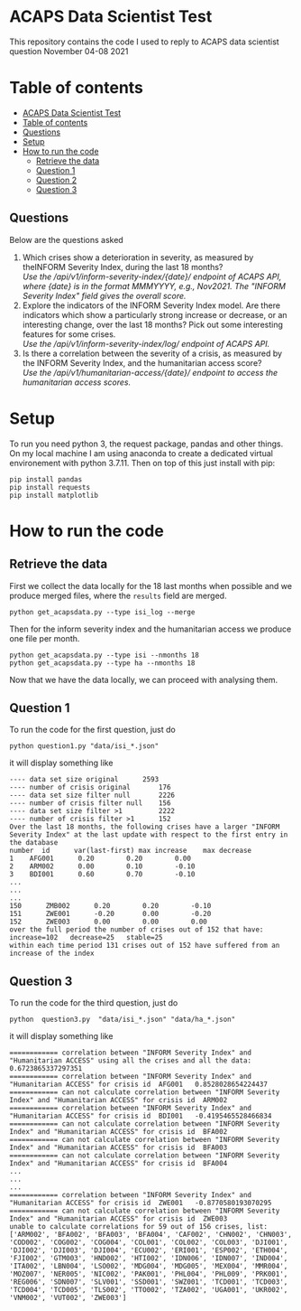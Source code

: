 ACAPS Data Scientist Test
=============

This repository contains the code I used to reply to ACAPS data scientist question November 04-08 2021

Table of contents
=================
  * [ACAPS Data Scientist Test](#ACAPS-Data-Scientist-Test)
  * [Table of contents](#table-of-contents)
  * [Questions](#questions)
  * [Setup](#setup)
  * [How to run the code](#how-to-run-the-code)
    * [Retrieve the data](#retrieve-the-data)
    * [Question 1](#question-1)
    * [Question 2](#question-2)
    * [Question 3](#question-3)

Questions
-
Below are the questions asked 
1. Which crises show a deterioration in severity, as measured by theINFORM Severity Index, during the last 18 months?  
   *Use the /api/v1/inform-severity-index/{date}/ endpoint of ACAPS API, where {date} is in the format MMMYYYY, e.g., Nov2021. The "INFORM Severity Index" field gives the overall score.*
2. Explore the indicators of the INFORM Severity Index model. Are
   there indicators which show a particularly strong increase or
   decrease, or an interesting change, over the last 18 months? Pick
   out some interesting features for some crises.  
*Use the /api/v1/inform-severity-index/log/ endpoint of ACAPS API.*
3. Is there a correlation between the severity of a crisis, as measured by the INFORM Severity Index, and the humanitarian access score?  
*Use the /api/v1/humanitarian-access/{date}/ endpoint to access the humanitarian access scores.*

Setup
=============
To run you need python 3, the request package, pandas and other
things. On my local machine I am using anaconda to create a dedicated
virtual environement with python 3.7.11. Then on top of this just
install with pip:
```
pip install pandas
pip install requests
pip install matplotlib
```

How to run the code
============
Retrieve the data
-
First we collect the data locally for the 18 last months when possible and we produce merged files, where the ```results``` field are merged.

```
python get_acapsdata.py --type isi_log --merge
```

Then for the inform severity index and the humanitarian access we produce one file per month.

```
python get_acapsdata.py --type isi --nmonths 18
python get_acapsdata.py --type ha --nmonths 18
```

Now that we have the data locally, we can proceed with analysing them.

Question 1
-
To run the code for the first question, just do

```
python question1.py "data/isi_*.json"
```

it will display something like

```
---- data set size original		 2593
---- number of crisis original		 176
---- data set size filter null		 2226
---- number of crisis filter null	 156
---- data set size filter >1		 2222
---- number of crisis filter >1		 152
Over the last 18 months, the following crises have a larger "INFORM Severity Index" at the last update with respect to the first entry in the database
number	id		var(last-first)	max increase	max decrease
1 	 AFG001 	 0.20 		 0.20 		 0.00
2 	 ARM002 	 0.00 		 0.10 		 -0.10
3 	 BDI001 	 0.60 		 0.70 		 -0.10
...
...
...
150 	 ZMB002 	 0.20 		 0.20 		 -0.10
151 	 ZWE001 	 -0.20 		 0.00 		 -0.20
152 	 ZWE003 	 0.00 		 0.00 		 0.00
over the full period the number of crises out of 152 that have: increase=102   decrease=25   stable=25
within each time period 131 crises out of 152 have suffered from an increase of the index

```

Question 3
-
To run the code for the third question, just do

```
python  question3.py  "data/isi_*.json" "data/ha_*.json"
```
it will display something like

```
============ correlation between "INFORM Severity Index" and "Humanitarian ACCESS" using all the crises and all the data:  0.6723865337297351
============ correlation between "INFORM Severity Index" and "Humanitarian ACCESS" for crisis id  AFG001   0.8528028654224437
============ can not calculate correlation between "INFORM Severity Index" and "Humanitarian ACCESS" for crisis id  ARM002
============ correlation between "INFORM Severity Index" and "Humanitarian ACCESS" for crisis id  BDI001   -0.4195465528466834
============ can not calculate correlation between "INFORM Severity Index" and "Humanitarian ACCESS" for crisis id  BFA002
============ can not calculate correlation between "INFORM Severity Index" and "Humanitarian ACCESS" for crisis id  BFA003
============ can not calculate correlation between "INFORM Severity Index" and "Humanitarian ACCESS" for crisis id  BFA004
...
...
...
============ correlation between "INFORM Severity Index" and "Humanitarian ACCESS" for crisis id  ZWE001   -0.8770580193070295
============ can not calculate correlation between "INFORM Severity Index" and "Humanitarian ACCESS" for crisis id  ZWE003
unable to calculate correlations for 59 out of 156 crises, list: ['ARM002', 'BFA002', 'BFA003', 'BFA004', 'CAF002', 'CHN002', 'CHN003', 'COD002', 'COG002', 'COG004', 'COL001', 'COL002', 'COL003', 'DJI001', 'DJI002', 'DJI003', 'DJI004', 'ECU002', 'ERI001', 'ESP002', 'ETH004', 'FJI002', 'GTM003', 'HND002', 'HTI002', 'IDN006', 'IDN007', 'IND004', 'ITA002', 'LBN004', 'LSO002', 'MDG004', 'MDG005', 'MEX004', 'MMR004', 'MOZ007', 'NER005', 'NIC002', 'PAK001', 'PHL004', 'PHL009', 'PRK001', 'REG006', 'SDN007', 'SLV001', 'SSD001', 'SWZ001', 'TCD001', 'TCD003', 'TCD004', 'TCD005', 'TLS002', 'TTO002', 'TZA002', 'UGA001', 'UKR002', 'VNM002', 'VUT002', 'ZWE003']
```
